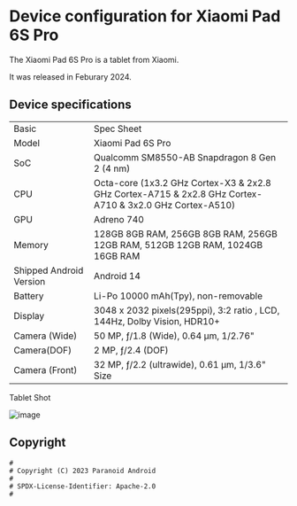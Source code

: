 Device configuration for Xiaomi Pad 6S Pro
=========================================

The Xiaomi Pad 6S Pro is a tablet from Xiaomi.

It was released in Feburary 2024.

## Device specifications

<table>
    <tbody>
        <tr>
            <td>Basic</td>
            <td colspan="2">Spec Sheet</td>
        </tr>
        <tr>
            <td>Model</td>
            <td>Xiaomi Pad 6S Pro</td>
        </tr>
        <tr>
            <td>SoC</td>
            <td colspan="2">Qualcomm SM8550-AB Snapdragon 8 Gen 2 (4 nm)</td>
        </tr>
        <tr>
            <td>CPU</td>
            <td colspan="2">Octa-core (1x3.2 GHz Cortex-X3 &amp; 2x2.8 GHz Cortex-A715 &amp; 2x2.8 GHz Cortex-A710 &amp; 3x2.0 GHz Cortex-A510)</td>
        </tr>
        <tr>
            <td>GPU</td>
            <td colspan="2">Adreno 740</td>
        </tr>
        <tr>
            <td>Memory</td>
            <td colspan="2">128GB 8GB RAM, 256GB 8GB RAM, 256GB 12GB RAM, 512GB 12GB RAM, 1024GB 16GB RAM</td>
        </tr>
        <tr>
            <td>Shipped Android Version</td>
            <td colspan="2">Android 14</td>
        </tr>
        <tr>
            <td>Battery</td>
            <td>Li-Po 10000 mAh(Tpy), non-removable</td>
        </tr>
        <tr>
            <td>Display</td>
            <td>3048 x 2032 pixels(295ppi), 3:2 ratio , LCD, 144Hz, Dolby Vision, HDR10+
        </tr>
        <tr>
            <td>Camera (Wide)</td>
            <td>50 MP, ƒ/1.8 (Wide), 0.64 μm, 1/2.76"</td>
        </tr>
        <tr>
            <td>Camera(DOF)</td>
            <td>2 MP, ƒ/2.4 (DOF)</td>
        </tr>
        <tr>
            <td>Camera (Front)</td>
            <td>32 MP, ƒ/2.2 (ultrawide), 0.61 μm, 1/3.6" Size</td>
        </tr>
    </tbody>
</table>

Tablet Shot

![image](https://cdn.cnbj0.fds.api.mi-img.com/b2c-shopapi-pms/pms_1708599879.07746906.png)

## Copyright

```
#
# Copyright (C) 2023 Paranoid Android
#
# SPDX-License-Identifier: Apache-2.0
#
```

